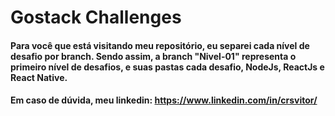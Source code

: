 # Gostack Challenges

#### Para você que está visitando meu repositório, eu separei cada nível de desafio por branch. Sendo assim, a branch "Nivel-01" representa o primeiro nível de desafios, e suas pastas cada desafio, NodeJs, ReactJs e React Native.

#### Em caso de dúvida, meu linkedin: https://www.linkedin.com/in/crsvitor/
